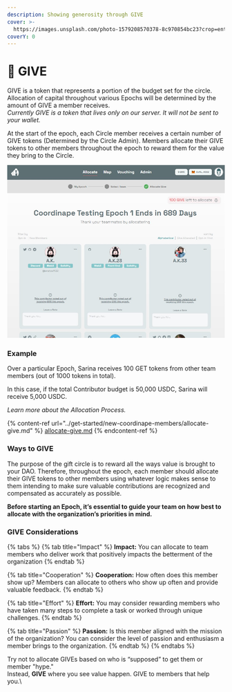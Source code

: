 ```yaml
---
description: Showing generosity through GIVE
cover: >-
  https://images.unsplash.com/photo-1579208570378-8c970854bc23?crop=entropy&cs=srgb&fm=jpg&ixid=MnwxOTcwMjR8MHwxfHNlYXJjaHw1fHxnaXZlfGVufDB8fHx8MTY1MjMxNTk0Nw&ixlib=rb-1.2.1&q=85
coverY: 0
---
```


# 👐 GIVE

GIVE is a token that represents a portion of the budget set for the circle. Allocation of capital throughout various Epochs will be determined by the amount of GIVE a member receives. \
_Currently GIVE is a token that lives only on our server. It will not be sent to your wallet._

At the start of the epoch, each Circle member receives a certain number of GIVE tokens (Determined by the Circle Admin). Members allocate their GIVE tokens to other members throughout the epoch to reward them for the value they bring to the Circle.



![Circle Allocation](<../../.gitbook/assets/image (33).png>)

### Example

Over a particular Epoch, Sarina receives 100 GET tokens from other team members (out of 1000 tokens in total).

In this case, if the total Contributor budget is 50,000 USDC, Sarina will receive 5,000 USDC.

_Learn more about the Allocation Process._

{% content-ref url="../get-started/new-coordinape-members/allocate-give.md" %}
[allocate-give.md](../get-started/new-coordinape-members/allocate-give.md)
{% endcontent-ref %}

### Ways to GIVE

The purpose of the gift circle is to reward all the ways value is brought to your DAO. Therefore, throughout the epoch, each member should allocate their GIVE tokens to other members using whatever logic makes sense to them intending to make sure valuable contributions are recognized and compensated as accurately as possible.

**Before starting an Epoch, it’s essential to guide your team on how best to allocate with the organization’s priorities in mind.**&#x20;

### **GIVE Considerations**

{% tabs %}
{% tab title="Impact" %}
**Impact:** You can allocate to team members who deliver work that positively impacts the betterment of the organization
{% endtab %}

{% tab title="Cooperation" %}
**Cooperation:** How often does this member show up? Members can allocate to others who show up often and provide valuable feedback.&#x20;
{% endtab %}

{% tab title="Effort" %}
**Effort:** You may consider rewarding members who have taken many steps to complete a task or worked through unique challenges.&#x20;
{% endtab %}

{% tab title="Passion" %}
**Passion:** Is this member aligned with the mission of the organization? You can consider the level of passion and enthusiasm a member brings to the organization.&#x20;
{% endtab %}
{% endtabs %}

Try not to allocate GIVEs based on who is “supposed” to get them or member "hype."\
Instead, **GIVE** where you see value happen. GIVE to members that help you.\

